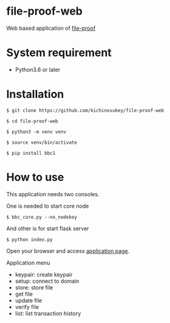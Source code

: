 # file-proof-web
Web based application of [file-proof](https://github.com/beyond-blockchain/bbc1/tree/develop/examples/file_proof)

# System requirement

- Python3.6 or later

# Installation

```
$ git clone https://github.com/kichinosukey/file-proof-web

$ cd file-proof-web

$ python3 -m venv venv

$ source venv/bin/activate

$ pip install bbc1
```

# How to use

This application needs two consoles.

One is needed to start core node
```
$ bbc_core.py --no_nodekey 
```

And other is for start flask server
```
$ python index.py
```

Open your browser and access [application page](http://127.0.0.1:5000/fileproof).

Application menu  
- keypair: create keypair
- setup: connect to domain
- store: store file
- get file
- update file
- verify file
- list: list transaction history